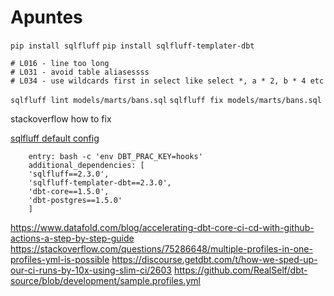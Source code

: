 # Apuntes
`pip install sqlfluff`
`pip install sqlfluff-templater-dbt`


```
# L016 - line too long
# L031 - avoid table aliasessss
# L034 - use wildcards first in select like select *, a * 2, b * 4 etc
```

`sqlfluff lint models/marts/bans.sql`
`sqlfluff fix models/marts/bans.sql`

stackoverflow how to fix 


[sqlfluff default config](https://docs.sqlfluff.com/en/stable/configuration.html#default-configuration)


```
    entry: bash -c 'env DBT_PRAC_KEY=hooks'
    additional_dependencies: [
    'sqlfluff==2.3.0',
    'sqlfluff-templater-dbt==2.3.0',
    'dbt-core==1.5.0',
    'dbt-postgres==1.5.0'
    ]
```

https://www.datafold.com/blog/accelerating-dbt-core-ci-cd-with-github-actions-a-step-by-step-guide
https://stackoverflow.com/questions/75286648/multiple-profiles-in-one-profiles-yml-is-possible
https://discourse.getdbt.com/t/how-we-sped-up-our-ci-runs-by-10x-using-slim-ci/2603
https://github.com/RealSelf/dbt-source/blob/development/sample.profiles.yml